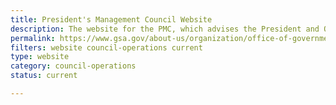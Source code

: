 ```yaml
---
title: President's Management Council Website
description: The website for the PMC, which advises the President and OMB on government reform initiatives, provides performance and management leadership throughout the Executive Branch, and oversees implementation of government-wide management policies and programs.
permalink: https://www.gsa.gov/about-us/organization/office-of-governmentwide-policy/office-of-shared-solutions-and-performance-improvement/presidents-management-council-pmc
filters: website council-operations current
type: website
category: council-operations
status: current

---
```

